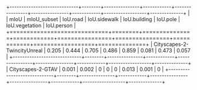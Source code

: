 +-----------------------------+--------+---------------+------------+----------------+----------------+------------+------------------+--------------+
|                             |   mIoU |   mIoU_subset |   IoU.road |   IoU.sidewalk |   IoU.building |   IoU.pole |   IoU.vegetation |   IoU.person |
+=============================+========+===============+============+================+================+============+==================+==============+
| Cityscapes-2-TwincityUnreal |  0.205 |         0.444 |      0.705 |          0.486 |          0.859 |      0.081 |            0.473 |        0.057 |
+-----------------------------+--------+---------------+------------+----------------+----------------+------------+------------------+--------------+
| Cityscapes-2-GTAV           |  0.001 |         0.002 |      0     |          0     |          0     |      0.013 |            0.001 |        0     |
+-----------------------------+--------+---------------+------------+----------------+----------------+------------+------------------+--------------+